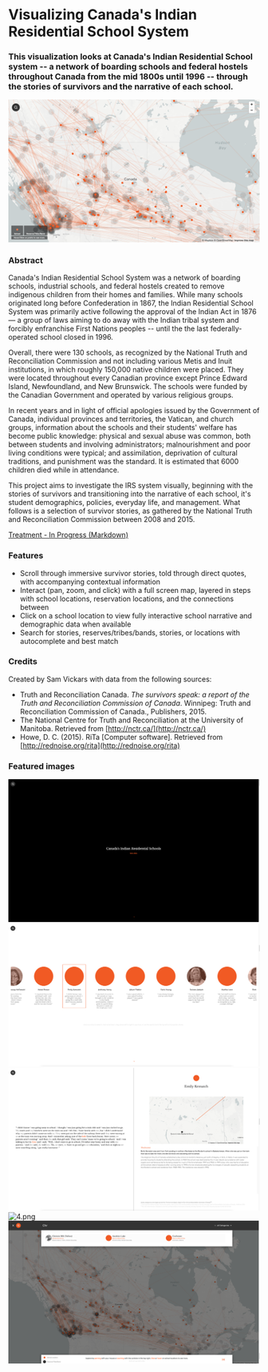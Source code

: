# Visualizing Canada's Indian Residential School System

### This visualization looks at Canada's Indian Residential School system -- a network of boarding schools and federal hostels throughout Canada from the mid 1800s until 1996 -- through the stories of survivors and the narrative of each school.

[![preview.png](preview.png)](https://residentialschools.info)

### Abstract
Canada's Indian Residential School System was a network of boarding schools, industrial schools, and federal hostels created to remove indigenous children from their homes and families. While many schools originated long before Confederation in 1867, the Indian Residential School System was primarily active following the approval of the Indian Act in 1876 — a group of laws aiming to do away with the Indian tribal system and forcibly enfranchise First Nations peoples -- until the the last federally-operated school closed in 1996.

Overall, there were 130 schools, as recognized by the National Truth and Reconciliation Commission and not including various Metis and Inuit institutions, in which roughly 150,000 native children were placed. They were located throughout every Canadian province except Prince Edward Island, Newfoundland, and New Brunswick. The schools were funded by the Canadian Government and operated by various religious groups.

In recent years and in light of official apologies issued by the Government of Canada, individual provinces and territories, the Vatican, and church groups, information about the schools and their students' welfare has become public knowledge: physical and sexual abuse was common, both between students and involving administrators; malnourishment and poor living conditions were typical; and assimilation, deprivation of cultural traditions, and punishment was the standard. It is estimated that 6000 children died while in attendance.

This project aims to investigate the IRS system visually, beginning with the stories of survivors and transitioning into the narrative of each school, it's student demographics, policies, everyday life, and management. What follows is a selection of survivor stories, as gathered by the National Truth and Reconciliation Commission between 2008 and 2015.

[Treatment - In Progress (Markdown)](https://github.com/svickars/thesis/blob/master/writing/07_treatment.md)

### Features
* Scroll through immersive survivor stories, told through direct quotes, with accompanying contextual information
* Interact (pan, zoom, and click) with a full screen map, layered in steps with school locations, reservation locations, and the connections between
* Click on a school location to view fully interactive school narrative and demographic data when available
* Search for stories, reserves/tribes/bands, stories, or locations with autocomplete and best match

### Credits
Created by Sam Vickars with data from the following sources:

* Truth and Reconciliation Canada. *The survivors speak: a report of the Truth and Reconciliation Commission of Canada*. Winnipeg: Truth and Reconciliation Commission of Canada., Publishers, 2015.
* The National Centre for Truth and Reconciliation at the University of Manitoba. Retrieved from [http://nctr.ca/](http://nctr.ca/)
* Howe, D. C. (2015). RiTa [Computer software]. Retrieved from [http://rednoise.org/rita](http://rednoise.org/rita)

### Featured images
![1.png](1.png)
![2.png](2.png)
![3.png](3.png)
![4.png](4.png)
![5.png](5.png)










<!-- #### Exercise One
* [Concept Development](https://github.com/svickars/thesis/blob/master/writing/02_conceptDevelopment.md)

#### Exercise Two
* [Introduction - Draft (Markdown)](https://github.com/svickars/thesis/tree/master/writing/06_introduction.md)
* [Introduction - Draft (PDF)](https://github.com/svickars/thesis/blob/master/writing/06_introduction.pdf)
* [Sketches](https://github.com/svickars/thesis/tree/master/visualization/sketch)

#### Exercise Three
* [Treament - Draft (Markdown)](https://github.com/svickars/thesis/blob/master/writing/07_treatment.md)
* [Prototype - Ongoing Draft](https://svickars.github.io/thesis/visualization/irs/index.html)

#### Feature Complete (April 25)
* [Features Presentation](https://github.com/svickars/thesis/blob/master/visualization/sketch/04_features.pdf)
* [Working Prototype (~50%)](https://svickars.github.io/thesis/visualization/irs/index.html)

- Explore qualitative data and personal stories of residential school survivors
- Explore interactive map showing residential schools, First Nations reservations, and the connections and movement between them
- Show data from individual school reports in a narrative format, combining timeline format (qualitative data) with quantitative data
- Search for specific story, school, or reservation

- Make hard-to-access NTRC and NCTR data available to all Canadians; provide a home for IRS data outside of government databases
- Understand the IRS system through the stories of the survivors and of a single school

- Available on desktop and tablet format, in story and research modes, allowing for both a narrated presentation and research on specific survivors and schools
- Also available in print format -->
